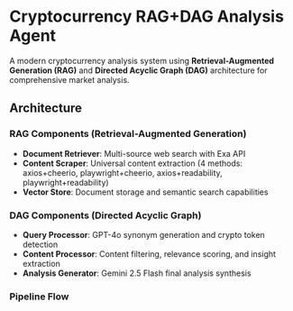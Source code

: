 # Cryptocurrency RAG+DAG Analysis Agent

A modern cryptocurrency analysis system using **Retrieval-Augmented Generation (RAG)** and **Directed Acyclic Graph (DAG)** architecture for comprehensive market analysis.

## Architecture

### RAG Components (Retrieval-Augmented Generation)
- **Document Retriever**: Multi-source web search with Exa API
- **Content Scraper**: Universal content extraction (4 methods: axios+cheerio, playwright+cheerio, axios+readability, playwright+readability)
- **Vector Store**: Document storage and semantic search capabilities

### DAG Components (Directed Acyclic Graph)
- **Query Processor**: GPT-4o synonym generation and crypto token detection
- **Content Processor**: Content filtering, relevance scoring, and insight extraction
- **Analysis Generator**: Gemini 2.5 Flash final analysis synthesis

### Pipeline Flow